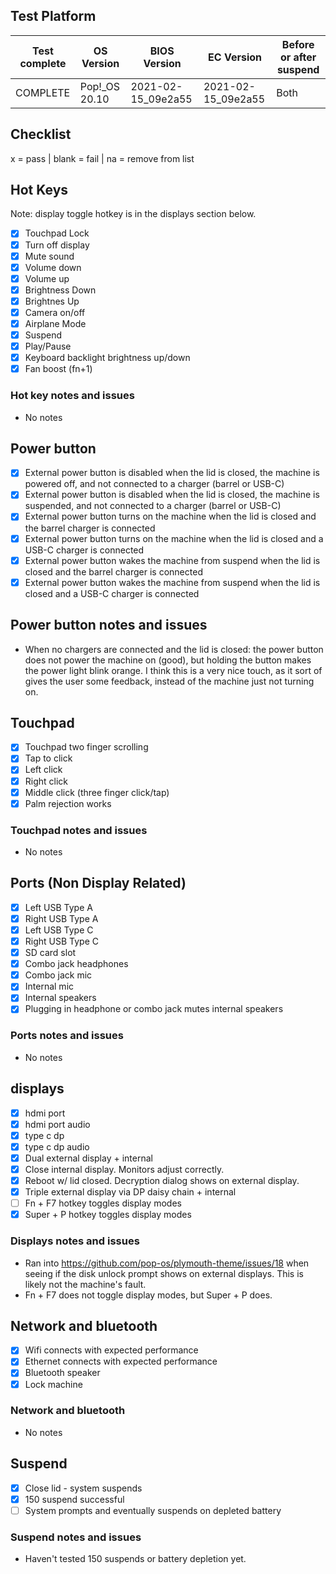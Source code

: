 
## Test Platform

| Test complete | OS Version     | BIOS Version        | EC Version          | Before or after suspend |
| ------------- | -------------- | ------------------- | ------------------- | ----------------------- |
| COMPLETE      | Pop!\_OS 20.10 | 2021-02-15\_09e2a55 | 2021-02-15\_09e2a55 | Both                    |

## Checklist
x = pass | blank = fail | na = remove from list

## Hot Keys

Note: display toggle hotkey is in the displays section below.

- [x] Touchpad Lock
- [x] Turn off display
- [x] Mute sound
- [x] Volume down
- [x] Volume up
- [x] Brightness Down
- [x] Brightnes Up
- [x] Camera on/off
- [x] Airplane Mode
- [x] Suspend
- [x] Play/Pause
- [x] Keyboard backlight brightness up/down
- [x] Fan boost (fn+1)

### Hot key notes and issues

- No notes

## Power button

- [x] External power button is disabled when the lid is closed, the machine is powered off, and not connected to a charger (barrel or USB-C)
- [x] External power button is disabled when the lid is closed, the machine is suspended, and not connected to a charger (barrel or USB-C)
- [x] External power button turns on the machine when the lid is closed and the barrel charger is connected
- [x] External power button turns on the machine when the lid is closed and a USB-C charger is connected
- [x] External power button wakes the machine from suspend when the lid is closed and the barrel charger is connected
- [x] External power button wakes the machine from suspend when the lid is closed and a USB-C charger is connected

## Power button notes and issues

- When no chargers are connected and the lid is closed: the power button does not power the machine on (good), but holding the button makes the power light blink orange. I think this is a very nice touch, as it sort of gives the user some feedback, instead of the machine just not turning on.

## Touchpad

- [x] Touchpad two finger scrolling 
- [x] Tap to click
- [x] Left click
- [x] Right click
- [x] Middle click (three finger click/tap)
- [x] Palm rejection works

### Touchpad notes and issues

- No notes

## Ports (Non Display Related)

- [x] Left USB Type A
- [x] Right USB Type A
- [x] Left USB Type C
- [x] Right USB Type C
- [x] SD card slot
- [x] Combo jack headphones
- [x] Combo jack mic
- [x] Internal mic
- [x] Internal speakers
- [x] Plugging in headphone or combo jack mutes internal speakers

### Ports notes and issues

- No notes

## displays

- [x] hdmi port
- [x] hdmi port audio
- [x] type c dp
- [x] type c dp audio
- [x] Dual external display + internal
- [x] Close internal display. Monitors adjust correctly.
- [x] Reboot w/ lid closed. Decryption dialog shows on external display.
- [x] Triple external display via DP daisy chain + internal
- [ ] Fn + F7 hotkey toggles display modes
- [x] Super + P hotkey toggles display modes

### Displays notes and issues

- Ran into https://github.com/pop-os/plymouth-theme/issues/18 when seeing if the disk unlock prompt shows on external displays. This is likely not the machine's fault.
- Fn + F7 does not toggle display modes, but Super + P does.

## Network and bluetooth

- [x] Wifi connects with expected performance
- [x] Ethernet connects with expected performance
- [x] Bluetooth speaker
- [x] Lock machine

### Network and bluetooth

- No notes

## Suspend

- [x] Close lid - system suspends
- [x] 150 suspend successful
- [ ] System prompts and eventually suspends on depleted battery

### Suspend notes and issues

- Haven't tested 150 suspends or battery depletion yet.
